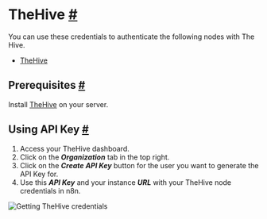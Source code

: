 


 TheHive
 [#](#thehive "Permanent link")
=========================================



 You can use these credentials to authenticate the following nodes with The Hive.
 


* [TheHive](/integrations/builtin/app-nodes/n8n-nodes-base.thehive/)



 Prerequisites
 [#](#prerequisites "Permanent link")
-----------------------------------------------------



 Install
 [TheHive](https://github.com/TheHive-Project/TheHiveDocs/blob/master/installation/install-guide.md) 
 on your server.
 



 Using API Key
 [#](#using-api-key "Permanent link")
-----------------------------------------------------


1. Access your TheHive dashboard.
2. Click on the
 ***Organization***
 tab in the top right.
3. Click on the
 ***Create API Key***
 button for the user you want to generate the API Key for.
4. Use this
 ***API Key***
 and your instance
 ***URL***
 with your TheHive node credentials in n8n.



![Getting TheHive credentials](https://d33wubrfki0l68.cloudfront.net/57f240d465d0191ee74dac3a57da712a1b01f5b1/577f9/_images/integrations/builtin/credentials/thehive/using-api.gif)





